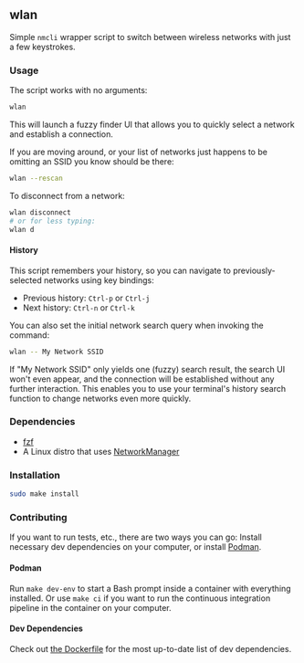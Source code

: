 ## wlan

Simple `nmcli` wrapper script to switch between wireless networks with just a few keystrokes.

### Usage

The script works with no arguments:

```bash
wlan
```

This will launch a fuzzy finder UI that allows you to quickly select a network and establish a connection.

If you are moving around, or your list of networks just happens to be omitting an SSID you know should be there:

```bash
wlan --rescan
```

To disconnect from a network:

```bash
wlan disconnect
# or for less typing:
wlan d
```

#### History

This script remembers your history, so you can navigate to previously-selected networks using key bindings:

* Previous history: `Ctrl-p` or `Ctrl-j`
* Next history: `Ctrl-n` or `Ctrl-k`

You can also set the initial network search query when invoking the command:

```bash
wlan -- My Network SSID
```

If "My Network SSID" only yields one (fuzzy) search result, the search UI won't even appear, and the connection will be
established without any further interaction. This enables you to use your terminal's history search function to
change networks even more quickly.

### Dependencies

* [fzf](https://github.com/junegunn/fzf)
* A Linux distro that uses [NetworkManager](https://wiki.archlinux.org/title/NetworkManager)

### Installation

```bash
sudo make install
```

### Contributing

If you want to run tests, etc., there are two ways you can go: Install necessary dev dependencies on your computer, or
install [Podman](https://podman.io/).

#### Podman

Run `make dev-env` to start a Bash prompt inside a container with everything installed. Or use `make ci` if you want to
run the continuous integration pipeline in the container on your computer.

#### Dev Dependencies

Check out [the Dockerfile](dev-env/Dockerfile) for the most up-to-date list of dev dependencies.
